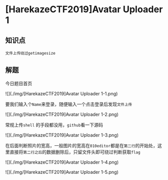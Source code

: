 # [HarekazeCTF2019]Avatar Uploader 1

## 知识点

`文件上传绕过getimagesize`

## 解题

今日题目首页

![](./img/[HarekazeCTF2019]Avatar Uploader 1-1.png)

要我们输入个`Name`来登录，随便输入一个点击登录后发现`文件上传`

![](./img/[HarekazeCTF2019]Avatar Uploader 1-2.png)

常规上传`shell` 的手段都没用，`github`看一下源码

![](./img/[HarekazeCTF2019]Avatar Uploader 1-3.png)

在后面判断照片的宽高，一般图片的宽高在`010editor`都是在`第二行`的开始处，这里直接将`第二行之后`的数据删除后，只留文件头即可绕过判断获取`flag`

![](./img/[HarekazeCTF2019]Avatar Uploader 1-4.png)

![](./img/[HarekazeCTF2019]Avatar Uploader 1-5.png)